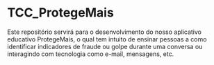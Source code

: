 # TCC_ProtegeMais
Este repositório servirá para o desenvolvimento do nosso aplicativo educativo ProtegeMais, o qual tem intuito de ensinar pessoas a como identificar indicadores de fraude ou golpe  durante uma conversa ou interagindo com tecnologia como e-mail, mensagens, etc.  
